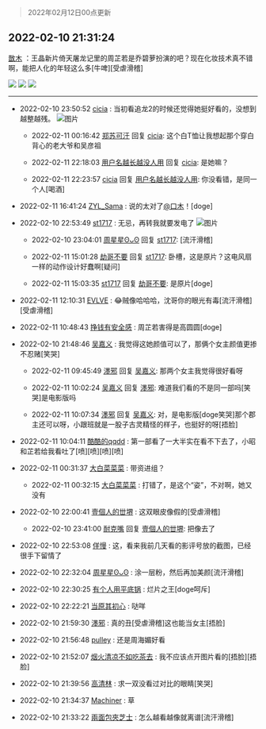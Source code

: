 > 2022年02月12日00点更新
<link rel="stylesheet" href="https://cdn.jsdelivr.net/gh/taotie6/sampleJSON@main/css/photo_show.css">
<meta name="referrer" content="no-referrer" />


 ## 2022-02-10 21:31:24 

 [㪚木](https://www.coolapk.com/feed/33452618?shareKey=NTVlYzQzYTk1NTcxNjIwNTI4NDQ~) ：王晶新片倚天屠龙记里的周芷若是乔碧萝扮演的吧？现在化妆技术真不错啊，能把人化的年轻这么多[牛啤][受虐滑稽] 

<div class="album">
<img class="img-item" src="https://image.coolapk.com/feed/2022/0210/21/1081091_08e85702_9882_8966_801@539x1036.jpeg" />
<img class="img-item" src="https://image.coolapk.com/feed/2022/0210/21/1081091_8ff1cf04_9882_8975_108@640x538.jpeg" />
<img class="img-item" src="https://image.coolapk.com/feed/2022/0210/21/1081091_d3717f35_9882_898_777@640x640.gif" />
</div>

 ------- 

- 2022-02-10 23:50:52 [cicia](uid=6177749) : 当初看追龙2的时候还觉得她挺好看的，没想到越整越残。 ![图片](https://image.coolapk.com/feed/2022/0210/23/6177749_8252_1455_567@640x427.jpg)

    - 2022-02-11 00:16:42 [郑苏可汗](uid=678781) 回复 [cicia](uid=6177749): 这个白T恤让我想起那个穿白背心的老大爷和吴彦祖 

    - 2022-02-11 22:18:03 [用户名越长越没人用](uid=1404422) 回复 [cicia](uid=6177749): 是她嘛？ 

    - 2022-02-11 22:23:57 [cicia](uid=6177749) 回复 [用户名越长越没人用](uid=1404422): 你没看错，是同一个人[喝酒] 

- 2022-02-11 16:41:24 [ZYL_Sama](uid=1014240) : 说的太对了<a class="feed-link-uname" href="/u/口木">@口木</a>！[doge] 

- 2022-02-10 22:53:49 [st1717](uid=1303467) : 无忌，再转我就要发电了 ![图片](https://image.coolapk.com/feed/2022/0210/22/1303467_28b572bd_4828_0032_782@331x331.gif)

    - 2022-02-10 23:04:01 [周星星ʘᴗʘ](uid=1078199) 回复 [st1717](uid=1303467): [流汗滑稽] 

    - 2022-02-11 15:01:28 [劫哥不要](uid=2565550) 回复 [st1717](uid=1303467): 卧槽，这是原片？这电风扇一样的动作设计好蠢啊[疑问] 

    - 2022-02-11 15:03:35 [st1717](uid=1303467) 回复 [劫哥不要](uid=2565550): 是原片[doge] 

- 2022-02-11 12:10:31 [EVLVE](uid=624501) : 😂贼像哈哈哈，沈哥你的眼光有毒[流汗滑稽][受虐滑稽] 

- 2022-02-11 10:48:43 [挣钱有安全感](uid=1355663) : 周芷若害得是高圆圆[doge] 

- 2022-02-10 21:48:46 [吴嘉义](uid=2877191) : 我觉得这她颜值可以了，那俩个女主颜值更掺不忍赌[笑哭] 

    - 2022-02-11 09:45:49 [濹邪](uid=1210426) 回复 [吴嘉义](uid=2877191): 那两个女主我觉得很好看呀 

    - 2022-02-11 10:02:24 [吴嘉义](uid=2877191) 回复 [濹邪](uid=1210426): 难道我们看的不是同一部吗[笑哭]是电影版吗 

    - 2022-02-11 10:07:34 [濹邪](uid=1210426) 回复 [吴嘉义](uid=2877191): 对，是电影版[doge笑哭]那个郡主还可以呀，小跟班就是一股子古灵精怪的样子，也挺好的呀[捂脸] 

- 2022-02-11 10:04:11 [酷酷的qqdd](uid=9633812) : 第一部看了一大半实在看不下去了，小昭和芷若给我看吐了[喷][喷][喷][喷] 

- 2022-02-11 00:31:37 [大白菜菜菜](uid=2081020) : 带资进组？ 

    - 2022-02-11 00:32:15 [大白菜菜菜](uid=2081020) : 打错了，是这个“姿”，不对啊，她又没有 

- 2022-02-10 22:00:41 [壹個人的丗堺](uid=1461483) : 这双眼皮像假的[受虐滑稽] 

    - 2022-02-10 23:41:00 [耐克嘴](uid=2731345) 回复 [壹個人的丗堺](uid=1461483): 把像去了 

- 2022-02-10 22:53:08 [佯慢](uid=888105) : 这，看来我前几天看的影评号放的截图，已经很手下留情了 

- 2022-02-10 22:32:04 [周星星ʘᴗʘ](uid=1078199) : 涂一层粉，然后再加美颜[流汗滑稽] 

- 2022-02-10 22:30:25 [有个人用平底锅](uid=1532298) : 烂片之王[doge呵斥] 

- 2022-02-10 22:22:21 [当原其初心](uid=1076410) : 哒咩 

- 2022-02-10 21:59:30 [濹邪](uid=1210426) : 真的丑[受虐滑稽]这也能当女主[捂脸] 

- 2022-02-10 21:56:48 [pulley](uid=391132) : 还是周海媚好看 

- 2022-02-10 21:52:07 [烟火清凉不如吃茶去](uid=4279524) : 我不应该点开图片看的[捂脸][捂脸] 

- 2022-02-10 21:39:56 [高清林](uid=8114305) : 求一双没看过对比的眼睛[笑哭] 

- 2022-02-10 21:34:37 [Machiner](uid=3114536) : 草 

- 2022-02-10 21:33:22 [兩面包夾芝士](uid=2720866) : 怎么越看越像就离谱[流汗滑稽] 

